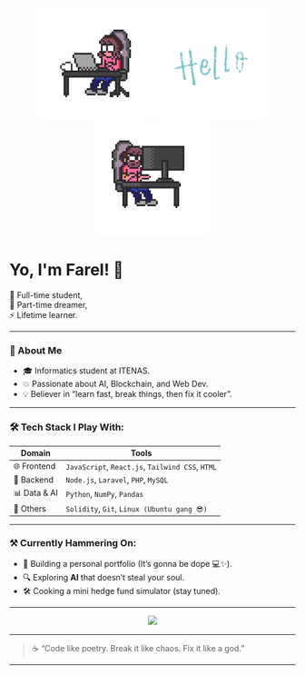 <div align="center">
  <img src="/gifs/csguy.gif" width="200" height="200" />
  <img src="/gifs/hello.gif" width="200" height="200" />
  <img src="/gifs/csnotguy.gif" width="200" height="200" />
</div>

<h1 align="start">Yo, I'm Farel! 👋</h1>

<p align="start">
  🚀 Full-time student, <br/>
  🎯 Part-time dreamer, <br/>
  ⚡ Lifetime learner.
</p>

---

### 🧠 About Me
- 🎓 Informatics student at ITENAS.
- 💥 Passionate about AI, Blockchain, and Web Dev.
- 💡 Believer in “learn fast, break things, then fix it cooler”.

---

### 🛠️ Tech Stack I Play With:
| Domain | Tools |
|--------|-------|
| 🌐 Frontend | `JavaScript`, `React.js`, `Tailwind CSS`, `HTML` |
| 🔧 Backend | `Node.js`, `Laravel`, `PHP`, `MySQL` |
| 📊 Data & AI | `Python`, `NumPy`, `Pandas` |
| 🧙 Others | `Solidity`, `Git`, `Linux (Ubuntu gang 😎)` |

---

### ⚒️ Currently Hammering On:
- 🚧 Building a personal portfolio (It’s gonna be dope 💻✨).
- 🔍 Exploring **AI** that doesn’t steal your soul.
- 🛠️ Cooking a mini hedge fund simulator (stay tuned).

---

<p align="center">
  <img src="https://readme-typing-svg.herokuapp.com?center=true&vCenter=true&lines=Code.+Sleep.+Debug.+Repeat.;Just+a+guy+who+loves+tech.;Currently+learning+everything+cool+🔥" />
</p>

---

> ☕ “Code like poetry. Break it like chaos. Fix it like a god.”

---

